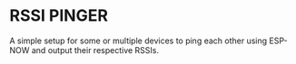 # RSSI PINGER
A simple setup for some or multiple devices to ping each other using ESP-NOW and output their respective RSSIs.